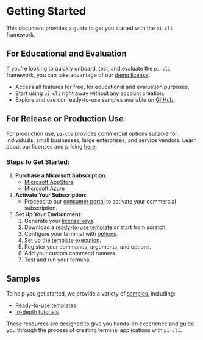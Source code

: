 # Getting Started

This document provides a guide to get you started with the `pi-cli` framework.

## For Educational and Evaluation
If you're looking to quickly onboard, test, and evaluate the `pi-cli` framework, you can take advantage of our [demo license](demo.md):

- Access all features for free, for educational and evaluation purposes.
- Start using `pi-cli` right away without any account creation.
- Explore and use our ready-to-use samples available on [GitHub](https://github.com/perpetualintelligence/docs/tree/main/samples).

## For Release or Production Use
For production use, `pi-cli` provides commercial options suitable for individuals, small businesses, large enterprises, and service vendors. Learn about our licenses and pricing [here](licensing/intro.md).


### Steps to Get Started:
1. **Purchase a Microsoft Subscription**: 
   - [Microsoft AppStore](../buying/buyonmsappsource.md)
   - [Microsoft Azure](../buying/buyonmsazure.md)
2. **Activate Your Subscription**: 
   - Proceed to our [consumer portal](https://www.consumer.perpetualintelligence.com/) to activate your commercial subscription.
3. **Set Up Your Environment**: 
   1. Generate your [license keys](licensing/licensekeys.md).
   2. Download a [ready-to-use template](https://github.com/perpetualintelligence/docs/tree/main/samples/templates/terminal) or start from scratch.
   3. Configure your terminal with [options](options.md).
   4. Set up the [template](templates.md) execution.
   5. Register your commands, arguments, and options.
   6. Add your custom command runners.
   7. Test and run your terminal.


## Samples
To help you get started, we provide a variety of [samples](samples.md), including:

- [Ready-to-use templates](https://github.com/perpetualintelligence/docs/tree/main/samples/templates/picli)
- [In-depth tutorials](https://github.com/perpetualintelligence/docs/tree/main/samples/tutorials/picli)

These resources are designed to give you hands-on experience and guide you through the process of creating terminal applications with `pi-cli`.
